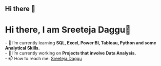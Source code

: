 ## Hi there 👋

<!--
**sreetejadaggu/sreetejadaggu** is a ✨ _special_ ✨ repository because its `README.md` (this file) appears on your GitHub profile.

Here are some ideas to get you started:

- 🔭 I’m currently working on ...
- 🌱 I’m currently learning ...
- 👯 I’m looking to collaborate on ...
- 🤔 I’m looking for help with ...
- 💬 Ask me about ...
- 📫 How to reach me: ...
- 😄 Pronouns: ...
- ⚡ Fun fact: ...
-->
<h1 align-"center">Hi there, I am Sreeteja Daggu👋</h1>
- 🌱 I’m currently learning <strong>SQL, Excel, Power BI, Tableau, Python and some Analytical Skills.</strong><br>
- 🔭 I’m currently working on <strong> Projects that involve Data Analysis.</strong><br>
- 📫 How to reach me: <a href="https://www.linkedin.com/in/sreetejadaggu/" target="_blank">Sreeteja Daggu</a>
